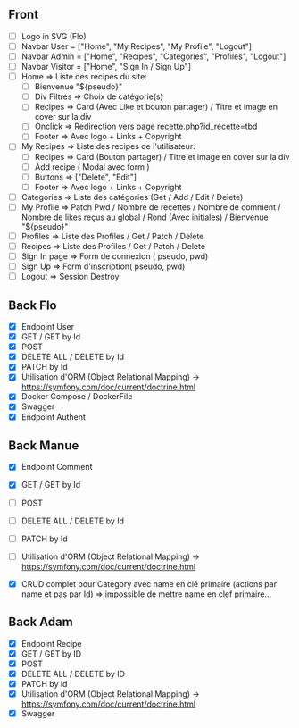 ## Front

- [ ] Logo in SVG (Flo)
- [ ] Navbar User = ["Home", "My Recipes", "My Profile", "Logout"]
- [ ] Navbar Admin = ["Home", "Recipes", "Categories", "Profiles", "Logout"]
- [ ] Navbar Visitor = ["Home", "Sign In / Sign Up"]
- [ ] Home => Liste des recipes du site:
    - [ ] Bienvenue "${pseudo}"
    - [ ] Div Filtres => Choix de catégorie(s)
    - [ ] Recipes => Card (Avec Like et bouton partager) / Titre et image en cover sur la div
    - [ ] Onclick => Redirection vers page recette.php?id_recette=tbd
    - [ ] Footer => Avec logo + Links + Copyright
- [ ] My Recipes => Liste des recipes de l'utilisateur:
    - [ ] Recipes => Card (Bouton partager) / Titre et image en cover sur la div
    - [ ] Add recipe ( Modal avec form )
    - [ ] Buttons => ["Delete", "Edit"]
    - [ ] Footer => Avec logo + Links + Copyright
- [ ] Categories => Liste des catégories (Get / Add / Edit / Delete)
- [ ] My Profile => Patch Pwd / Nombre de recettes / Nombre de comment / Nombre de likes reçus au global / Rond (Avec initiales) / Bienvenue "${pseudo}"
- [ ] Profiles => Liste des Profiles / Get / Patch / Delete
- [ ] Recipes => Liste des Profiles / Get / Patch / Delete
- [ ] Sign In page => Form de connexion ( pseudo, pwd)
- [ ] Sign Up  => Form d'inscription( pseudo, pwd)
- [ ] Logout => Session Destroy

## Back Flo

- [x] Endpoint User
- [x] GET / GET by Id
- [x] POST 
- [x] DELETE ALL / DELETE by Id
- [x] PATCH by Id
- [x] Utilisation d'ORM (Object Relational Mapping) -> https://symfony.com/doc/current/doctrine.html
- [x] Docker Compose / DockerFile
- [x] Swagger
- [x] Endpoint Authent

## Back Manue

- [x] Endpoint Comment
- [x] GET / GET by Id
- [ ] POST 
- [ ] DELETE ALL / DELETE by Id
- [ ] PATCH by Id
- [ ] Utilisation d'ORM (Object Relational Mapping) -> https://symfony.com/doc/current/doctrine.html
- [x] CRUD complet pour Category avec name en clé primaire (actions par name et pas par Id) => impossible de mettre name en clef primaire...


## Back Adam

- [x] Endpoint Recipe
- [x] GET / GET by ID
- [x] POST
- [x] DELETE ALL / DELETE by ID
- [x] PATCH by id
- [x] Utilisation d'ORM (Object Relational Mapping) -> https://symfony.com/doc/current/doctrine.html
- [x] Swagger
